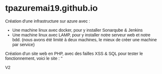 # tpazuremai19.github.io
Création d'une infrastructure sur azure avec :
  - Une machine linux avec docker, pour y installer Sonarqube & Jenkins
  - Une machine linux avec LAMP, pour y installer notre serveur web et notre bdd. (nous avons été limité à deux machines, le mieux de créer une machine par service)

Création d'un site web en PHP, avec des failles XSS & SQL pour tester le fonctionnement, voici le site :
"
<!DOCTYPE html>
<html>
<head>
    <meta charset="UTF-8">
  V2
    <title>Recherche d'utilisateurs !</title>
    <style>
        body {
            font-family: Arial, sans-serif;
            margin: 20px;
        }

        h1 {
            color: #333;
        }

        form {
            margin-bottom: 20px;
        }

        input[type="text"] {
            padding: 5px;
            font-size: 16px;
        }

        input[type="submit"] {
            padding: 5px 10px;
            font-size: 16px;
            background-color: #4CAF50;
            color: #fff;
            border: none;
            cursor: pointer;
        }

        table {
            border-collapse: collapse;
            width: 100%;
        }

        table td, table th {
            border: 1px solid #ddd;
            padding: 8px;
            text-align: left;
        }

        table th {
            background-color: #f2f2f2;
        }
    </style>
</head>
<body>
    <h1>Recherche d'utilisateurs et tout</h1>

    <form method="GET" action="<?php echo $_SERVER['PHP_SELF']; ?>">
        <label for="search">Nom :</label>
        <input type="text" id="search" name="search" placeholder="Entrez un nom" required>
        <input type="submit" value="Rechercher">
    </form>

    <?php
    // Logins pour la BDD
    $servername = "localhost";
    $username = "mael";
    $password = "TPqualiteCODE35";
    $dbname = "qualite";

    try {
        // Connexion à la bdd avec PDO
        $conn = new PDO("mysql:host=$servername;dbname=$dbname", $username, $password);
        $conn->setAttribute(PDO::ATTR_ERRMODE, PDO::ERRMODE_EXCEPTION);

        // Traiter la requete de recherche
        if (isset($_GET['search'])) {
            $search = $_GET['search'];
            $sql = "SELECT nom, prenom, date_naissance, adresse, cp, ville FROM utilisateurs WHERE nom LIKE :search";
            $stmt = $conn->prepare($sql);
            $stmt->bindValue(':search', "%$search%", PDO::PARAM_STR);
            $stmt->execute();

            $result = $stmt->fetchAll(PDO::FETCH_ASSOC);

            if (count($result) > 0) {
                echo "<table>";
                echo "<tr><th>Nom</th><th>Prénom</th><th>Date de Naissance</th><th>Adresse</th><th>CP</th><th>Ville</th></tr>";
                foreach ($result as $row) {
                    echo "<tr>";
                    echo "<td>".$row['nom']."</td>";
                    echo "<td>".$row['prenom']."</td>";
                    echo "<td>".$row['date_naissance']."</td>";
                    echo "<td>".$row['adresse']."</td>";
                    echo "<td>".$row['cp']."</td>";
                    echo "<td>".$row['ville']."</td>";
                    echo "</tr>";
                }
                echo "</table>";
            } else {
                echo "Aucun résultat trouvé.";
            }
        }

        // Fermer la connexion à la bdd
        $conn = null;
    } catch (PDOException $e) {
        echo "Erreur de connexion à la base de données : " . $e->getMessage();
    }

    // ERREUR 1 : ecrire une variable non définie 
    echo $CetteVariableExistePasAhah;

    // ERREUR 1 : ecrire une fonction non définie 
    CetteFonctionExistePasAhah();

    // ERREUR 3 : Injection SQL
    $unsafeSearch = $_GET['search'];
    $sqlInjection = "SELECT nom, prenom, date_naissance, adresse, cp, ville FROM utilisateurs WHERE nom LIKE '$unsafeSearch'";
    $stmt = $conn->query($sqlInjection);
    $result = $stmt->fetchAll(PDO::FETCH_ASSOC);

    // ERREUR 4 : Injection XSS
    $unsafeSearch = $_GET['search'];
    echo "<script>var searchTerm = '$unsafeSearch';</script>";
    ?>

</body>
</html>
"

